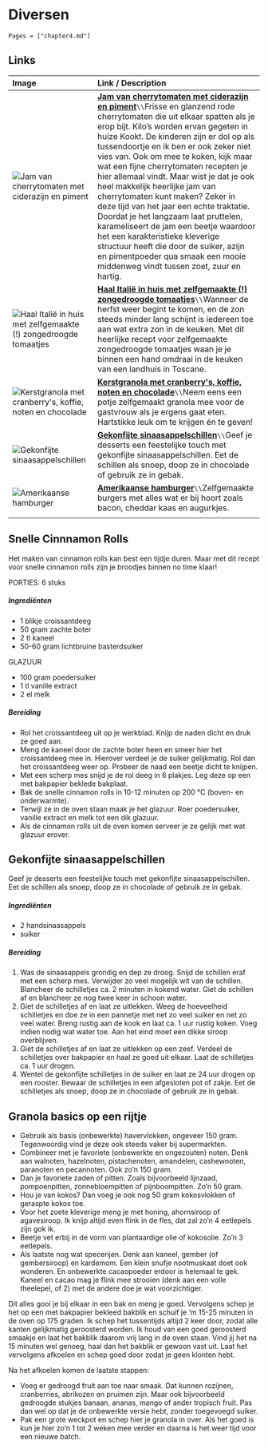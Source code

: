 # Diversen

```@contents
Pages = ["chapter4.md"]
```

## Links

| Image| Link / Description |
| :--- | :--- |
| ![Jam van cherrytomaten met ciderazijn en piment](https://www.francescakookt.nl/wp-content/uploads/2021/08/jam-van-cherrytomaten-met-appelciderazijn-en-piment-1.jpg) | **[Jam van cherrytomaten met ciderazijn en piment](https://www.francescakookt.nl/jam-van-cherrytomaten-met-ciderazijn-en-piment/)**``\\``Frisse en glanzend rode cherrytomaten die uit elkaar spatten als je erop bijt. Kilo’s worden ervan gegeten in huize Kookt. De kinderen zijn er dol op als tussendoortje en ik ben er ook zeker niet vies van. Ook om mee te koken, kijk maar wat een fijne cherrytomaten recepten je hier allemaal vindt. Maar wist je dat je ook heel makkelijk heerlijke jam van cherrytomaten kunt maken? Zeker in deze tijd van het jaar een echte traktatie. Doordat je het langzaam laat pruttelen, karameliseert de jam een beetje waardoor het een karakteristieke kleverige structuur heeft die door de suiker, azijn en pimentpoeder qua smaak een mooie middenweg vindt tussen zoet, zuur en hartig. |
| ![Haal Italië in huis met zelfgemaakte (!) zongedroogde tomaatjes](https://img.culy.nl/images/IUThzXhxhs7ZTFbAUPRiZ-F8mSU=/860x303/smart/filters:format(jpeg):quality(80)/https%3A%2F%2Fwww.culy.nl%2Fwp-content%2Fuploads%2F2020%2F10%2FAA-6.png) | **[Haal Italië in huis met zelfgemaakte (!) zongedroogde tomaatjes](https://www.culy.nl/recepten/zelfgemaakte-zongedroogde-tomaatjes/)**``\\``Wanneer de herfst weer begint te komen, en de zon steeds minder lang schijnt is iedereen toe aan wat extra zon in de keuken. Met dit heerlijke recept voor zelfgemaakte zongedroogde tomaatjes waan je je binnen een hand omdraai in de keuken van een landhuis in Toscane. |
| ![Kerst­gra­no­la met cran­ber­ry's, kof­fie, no­ten en cho­co­la­de](https://static.ah.nl/static/recepten/img_075854_445x297_JPG.jpg) | **[Kerst­gra­no­la met cran­ber­ry's, kof­fie, no­ten en cho­co­la­de](https://www.ah.nl/allerhande/recept/R-R1186475/kerstgranola-met-cranberry-s-koffie-noten-en-chocolade)**``\\``Neem eens een potje zelfgemaakt granola mee voor de gastvrouw als je ergens gaat eten. Hartstikke leuk om te krijgen én te geven! |
| ![Gekonfijte sinaasappelschillen](https://www.foodiesmagazine.nl/app/uploads/2014/09/gekonfijte-citrusschillen.png) | **[Gekonfijte sinaasappelschillen](https://www.foodiesmagazine.nl/recepten/gekonfijte-sinaasappelschillen/)**``\\``Geef je desserts een feestelijke touch met gekonfijte sinaasappelschillen. Eet de schillen als snoep, doop ze in chocolade of gebruik ze in gebak. |
| ![Amerikaanse hamburger](https://www.leukerecepten.nl/wp-content/uploads/2015/08/amerikaanse-hamburgers.jpg) | **[Amerikaanse hamburger](https://www.leukerecepten.nl/recepten/amerikaanse-hamburger/)**``\\``Zelfgemaakte burgers met alles wat er bij hoort zoals bacon, cheddar kaas en augurkjes. |
||

## Snelle Cinnnamon Rolls

Het maken van cinnamon rolls kan best een tijdje duren. Maar met dit recept voor snelle cinnamon rolls zijn je broodjes binnen no time klaar!

PORTIES: 6 stuks

##### Ingrediënten
- 1 blikje croissantdeeg
- 50 gram zachte boter
- 2 tl kaneel
- 50-60 gram lichtbruine basterdsuiker

GLAZUUR
- 100 gram poedersuiker
- 1 tl vanille extract
- 2 el melk

##### Bereiding
- Rol het croissantdeeg uit op je werkblad. Knijp de naden dicht en druk ze goed aan.
- Meng de kaneel door de zachte boter heen en smeer hier het croissantdeeg mee in. Hierover verdeel je de suiker gelijkmatig. Rol dan het croissantdeeg weer op. Probeer de naad een beetje dicht te knijpen.
- Met een scherp mes snijd je de rol deeg in 6 plakjes. Leg deze op een met bakpapier beklede bakplaat.
- Bak de snelle cinnamon rolls in 10-12 minuten op 200 °C (boven- en onderwarmte).
- Terwijl ze in de oven staan maak je het glazuur. Roer poedersuiker, vanille extract en melk tot een dik glazuur.
- Als de cinnamon rolls uit de oven komen serveer je ze gelijk met wat glazuur erover.

## Gekonfijte sinaasappelschillen

Geef je desserts een feestelijke touch met gekonfijte sinaasappelschillen. Eet de schillen als snoep, doop ze in chocolade of gebruik ze in gebak.

##### Ingrediënten
- 2 handsinaasappels
- suiker

##### Bereiding
1. Was de sinaasappels grondig en dep ze droog. Snijd de schillen eraf met een scherp mes. Verwijder zo veel mogelijk wit van de schillen. Blancheer de schilletjes ca. 2 minuten in kokend water. Giet de schillen af en blancheer ze nog twee keer in schoon water.
2. Giet de schilletjes af en laat ze uitlekken. Weeg de hoeveelheid schilletjes en doe ze in een pannetje met net zo veel suiker en net zo veel water. Breng rustig aan de kook en laat ca. 1 uur rustig koken. Voeg indien nodig wat water toe. Aan het eind moet een dikke siroop overblijven.
3. Giet de schilletjes af en laat ze uitlekken op een zeef. Verdeel de schilletjes over bakpapier en haal ze goed uit elkaar. Laat de schilletjes ca. 1 uur drogen.
4. Wentel de gekonfijte schilletjes in de suiker en laat ze 24 uur drogen op een rooster. Bewaar de schilletjes in een afgesloten pot of zakje. Eet de schilletjes als snoep, doop ze in chocolade of gebruik ze in gebak.

## Granola basics op een rijtje
- Gebruik als basis (onbewerkte) havervlokken, ongeveer 150 gram. Tegenwoordig vind je deze ook steeds vaker bij supermarkten.
- Combineer met je favoriete (onbewerkte en ongezouten) noten. Denk aan walnoten, hazelnoten, pistachenoten, amandelen, cashewnoten, paranoten en pecannoten. Ook zo’n 150 gram.
- Dan je favoriete zaden of pitten. Zoals bijvoorbeeld lijnzaad, pompoenpitten, zonnebloempitten of pijnboompitten. Zo’n 50 gram.
- Hou je van kokos? Dan voeg je ook nog 50 gram kokosvlokken of geraspte kokos toe.
- Voor het zoete kleverige meng je met honing, ahornsiroop of agavesiroop. Ik knijp altijd even flink in de fles, dat zal zo’n 4 eetlepels zijn gok ik.
- Beetje vet erbij in de vorm van plantaardige olie of kokosolie. Zo’n 3 eetlepels.
- Als laatste nog wat specerijen. Denk aan kaneel, gember (of gembersiroop) en kardemom. Een klein snufje nootmuskaat doet ook wonderen. En onbewerkte cacaopoeder erdoor is helemaal te gek. Kaneel en cacao mag je flink mee strooien (denk aan een volle theelepel, of 2) met de andere doe je wat voorzichtiger.

Dit alles gooi je bij elkaar in een bak en meng je goed. Vervolgens schep je het op een met bakpapier bekleed bakblik en schuif je ‘m 15-25 minuten in de oven op 175 graden. Ik schep het tussentijds altijd 2 keer door, zodat alle kanten gelijkmatig geroosterd worden. Ik houd van een goed geroosterd smaakje en laat het bakblik daarom vrij lang in de oven staan. Vind jij het na 15 minuten wel genoeg, haal dan het bakblik er gewoon vast uit. Laat het vervolgens afkoelen en schep goed door zodat je geen klonten hebt. 

Na het afkoelen komen de laatste stappen:
- Voeg er gedroogd fruit aan toe naar smaak. Dat kunnen rozijnen, cranberries, abrikozen en pruimen zijn. Maar ook bijvoorbeeld gedroogde stukjes banaan, ananas, mango of ander tropisch fruit. Pas dan wel op dat je de onbewerkte versie hebt, zonder toegevoegd suiker.
- Pak een grote weckpot en schep hier je granola in over. Als het goed is kun je hier zo’n 1 tot 2 weken mee verder en daarna is het weer tijd voor een nieuwe batch.